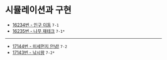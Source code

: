# 시뮬레이션과 구현

- [16234번 - 인구 이동](https://www.acmicpc.net/problem/16234) `7-1`
- [16235번 - 나무 재테크](https://www.acmicpc.net/problem/16235) `7-1*`
---
- [17144번 - 미세먼지 안녕!](https://www.acmicpc.net/problem/17144) `7-2`
- [17143번 - 낚시왕](https://www.acmicpc.net/problem/17143) `7-2*`
